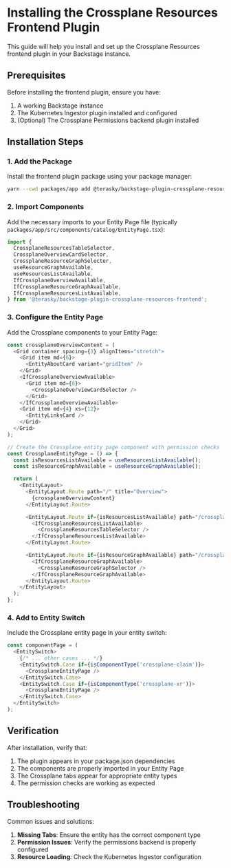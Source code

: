 # Installing the Crossplane Resources Frontend Plugin

This guide will help you install and set up the Crossplane Resources frontend plugin in your Backstage instance.

## Prerequisites

Before installing the frontend plugin, ensure you have:

1. A working Backstage instance
2. The Kubernetes Ingestor plugin installed and configured
3. (Optional) The Crossplane Permissions backend plugin installed

## Installation Steps

### 1. Add the Package

Install the frontend plugin package using your package manager:

```bash
yarn --cwd packages/app add @terasky/backstage-plugin-crossplane-resources-frontend
```

### 2. Import Components

Add the necessary imports to your Entity Page file (typically `packages/app/src/components/catalog/EntityPage.tsx`):

```typescript
import {
  CrossplaneResourcesTableSelector,
  CrossplaneOverviewCardSelector,
  CrossplaneResourceGraphSelector,
  useResourceGraphAvailable,
  useResourcesListAvailable,
  IfCrossplaneOverviewAvailable,
  IfCrossplaneResourceGraphAvailable,
  IfCrossplaneResourcesListAvailable,
} from '@terasky/backstage-plugin-crossplane-resources-frontend';
```

### 3. Configure the Entity Page

Add the Crossplane components to your Entity Page:

```typescript
const crossplaneOverviewContent = (
  <Grid container spacing={3} alignItems="stretch">
    <Grid item md={6}>
      <EntityAboutCard variant="gridItem" />
    </Grid>
    <IfCrossplaneOverviewAvailable>
      <Grid item md={6}>
        <CrossplaneOverviewCardSelector />
      </Grid>
    </IfCrossplaneOverviewAvailable>
    <Grid item md={4} xs={12}>
      <EntityLinksCard />
    </Grid>
  </Grid>
);

// Create the Crossplane entity page component with permission checks
const CrossplaneEntityPage = () => {
  const isResourcesListAvailable = useResourcesListAvailable();
  const isResourceGraphAvailable = useResourceGraphAvailable();

  return (
    <EntityLayout>
      <EntityLayout.Route path="/" title="Overview">
        {crossplaneOverviewContent}
      </EntityLayout.Route>

      <EntityLayout.Route if={isResourcesListAvailable} path="/crossplane-resources" title="Crossplane Resources">
        <IfCrossplaneResourcesListAvailable>
          <CrossplaneResourcesTableSelector />
        </IfCrossplaneResourcesListAvailable>
      </EntityLayout.Route>

      <EntityLayout.Route if={isResourceGraphAvailable} path="/crossplane-graph" title="Crossplane Graph">
        <IfCrossplaneResourceGraphAvailable>
          <CrossplaneResourceGraphSelector />
        </IfCrossplaneResourceGraphAvailable>
      </EntityLayout.Route>
    </EntityLayout>
  );
};
```

### 4. Add to Entity Switch

Include the Crossplane entity page in your entity switch:

```typescript
const componentPage = (
  <EntitySwitch>
    {/* ... other cases ... */}
    <EntitySwitch.Case if={isComponentType('crossplane-claim')}>
      <CrossplaneEntityPage />
    </EntitySwitch.Case>
    <EntitySwitch.Case if={isComponentType('crossplane-xr')}>
      <CrossplaneEntityPage />
    </EntitySwitch.Case>
  </EntitySwitch>
);
```

## Verification

After installation, verify that:

1. The plugin appears in your package.json dependencies
2. The components are properly imported in your Entity Page
3. The Crossplane tabs appear for appropriate entity types
4. The permission checks are working as expected

## Troubleshooting

Common issues and solutions:

1. **Missing Tabs**: Ensure the entity has the correct component type
2. **Permission Issues**: Verify the permissions backend is properly configured
3. **Resource Loading**: Check the Kubernetes Ingestor configuration
